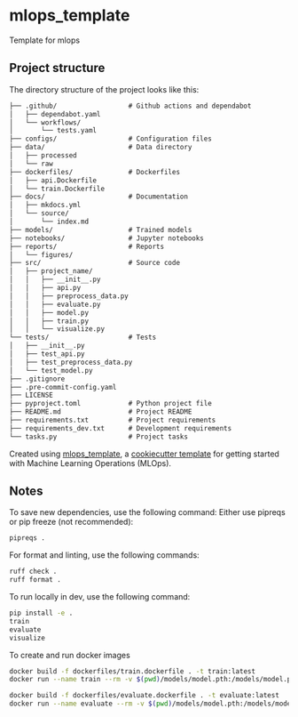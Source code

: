 # mlops_template

Template for mlops

## Project structure

The directory structure of the project looks like this:
```txt
├── .github/                  # Github actions and dependabot
│   ├── dependabot.yaml
│   └── workflows/
│       └── tests.yaml
├── configs/                  # Configuration files
├── data/                     # Data directory
│   ├── processed
│   └── raw
├── dockerfiles/              # Dockerfiles
│   ├── api.Dockerfile
│   └── train.Dockerfile
├── docs/                     # Documentation
│   ├── mkdocs.yml
│   └── source/
│       └── index.md
├── models/                   # Trained models
├── notebooks/                # Jupyter notebooks
├── reports/                  # Reports
│   └── figures/
├── src/                      # Source code
│   ├── project_name/
│   │   ├── __init__.py
│   │   ├── api.py
│   │   ├── preprocess_data.py
│   │   ├── evaluate.py
│   │   ├── model.py
│   │   ├── train.py
│   │   └── visualize.py
└── tests/                    # Tests
│   ├── __init__.py
│   ├── test_api.py
│   ├── test_preprocess_data.py
│   └── test_model.py
├── .gitignore
├── .pre-commit-config.yaml
├── LICENSE
├── pyproject.toml            # Python project file
├── README.md                 # Project README
├── requirements.txt          # Project requirements
├── requirements_dev.txt      # Development requirements
└── tasks.py                  # Project tasks
```


Created using [mlops_template](https://github.com/SkafteNicki/mlops_template),
a [cookiecutter template](https://github.com/cookiecutter/cookiecutter) for getting
started with Machine Learning Operations (MLOps).

## Notes
To save new dependencies, use the following command:
Either use pipreqs or pip freeze (not recommended):
```bash
pipreqs .
```

For format and linting, use the following commands:
```bash
ruff check .
ruff format .
```

To run locally in dev, use the following command:
```bash
pip install -e .
train
evaluate
visualize
```

To create and run docker images
```bash
docker build -f dockerfiles/train.dockerfile . -t train:latest
docker run --name train --rm -v $(pwd)/models/model.pth:/models/model.pth -v $(pwd)/data/test_images.pt:/data/test_images.pt -v $(pwd)/data/test_targets.pt:/data/test_targets.pt train:latest

docker build -f dockerfiles/evaluate.dockerfile . -t evaluate:latest
docker run --name evaluate --rm -v $(pwd)/models/model.pth:/models/model.pth -v $(pwd)/data/test_images.pt:/data/test_images.pt -v $(pwd)/data/test_targets.pt:/data/test_targets.pt evaluate:latest ../models/model.pth
```


